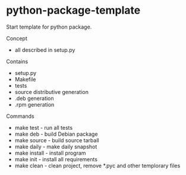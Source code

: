 python-package-template
=======================

Start template for python package.


Concept
* all described in setup.py



Contains
* setup.py
* Makefile
* tests
* source distributive generation
* .deb generation
* .rpm generation


Commands
* make test - run all tests
* make deb - build Debian package
* make source - build source tarball
* make daily - make daily snapshot
* make install - install program
* make init - install all requirements
* make clean - clean project, remove *.pyc and other templorary files
